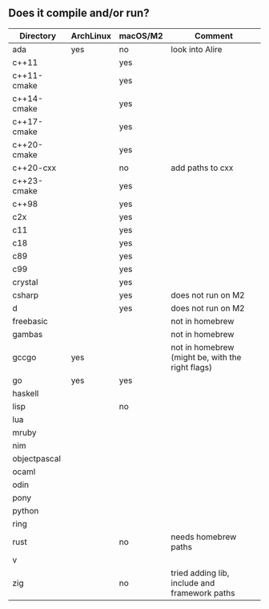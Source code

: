 ## Does it compile and/or run?

| Directory    | ArchLinux | macOS/M2 | Comment                                          |
|--------------|-----------|----------|--------------------------------------------------|
| ada          | yes       | no       | look into Alire                                  |
| c++11        |           | yes      |                                                  |
| c++11-cmake  |           | yes      |                                                  |
| c++14-cmake  |           | yes      |                                                  |
| c++17-cmake  |           | yes      |                                                  |
| c++20-cmake  |           | yes      |                                                  |
| c++20-cxx    |           | no       | add paths to cxx                                 |
| c++23-cmake  |           | yes      |                                                  |
| c++98        |           | yes      |                                                  |
| c2x          |           | yes      |                                                  |
| c11          |           | yes      |                                                  |
| c18          |           | yes      |                                                  |
| c89          |           | yes      |                                                  |
| c99          |           | yes      |                                                  |
| crystal      |           | yes      |                                                  |
| csharp       |           | yes      | does not run on M2                               |
| d            |           | yes      | does not run on M2                               |
| freebasic    |           |          | not in homebrew                                  |
| gambas       |           |          | not in homebrew                                  |
| gccgo        | yes       |          | not in homebrew (might be, with the right flags) |
| go           | yes       | yes      |                                                  |
| haskell      |           |          |                                                  |
| lisp         |           | no       |                                                  |
| lua          |           |          |                                                  |
| mruby        |           |          |                                                  |
| nim          |           |          |                                                  |
| objectpascal |           |          |                                                  |
| ocaml        |           |          |                                                  |
| odin         |           |          |                                                  |
| pony         |           |          |                                                  |
| python       |           |          |                                                  |
| ring         |           |          |                                                  |
| rust         |           | no       | needs homebrew paths                             |
| v            |           |          |                                                  |
| zig          |           | no       | tried adding lib, include and framework paths    |

